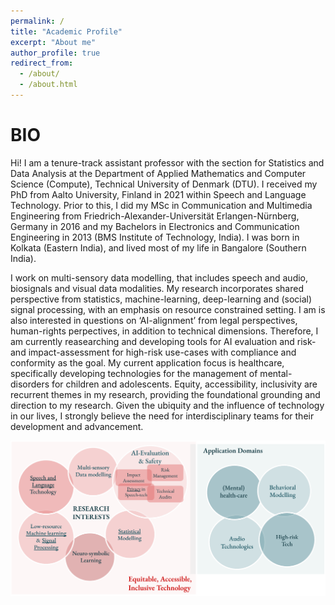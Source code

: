 ```yaml
---
permalink: /
title: "Academic Profile"
excerpt: "About me"
author_profile: true
redirect_from: 
  - /about/
  - /about.html
---
```

BIO
======

Hi! I am a tenure-track assistant professor with the section for Statistics and Data Analysis at the Department of Applied Mathematics and Computer Science (Compute), Technical University of Denmark (DTU). I received my PhD from Aalto University, Finland in 2021 within Speech and Language Technology. Prior to this, I did my MSc in Communication and Multimedia Engineering from Friedrich-Alexander-Universität Erlangen-Nürnberg, Germany in 2016 and my Bachelors in Electronics and Communication Engineering in 2013 (BMS Institute of Technology, India). I was born in Kolkata (Eastern India), and lived most of my life in Bangalore (Southern India).

I work on multi-sensory data modelling, that includes speech and audio, biosignals and visual data modalities. My research incorporates shared perspective from statistics, machine-learning, deep-learning and (social) signal processing, with an emphasis on resource constrained setting. I am is also interested in questions on ‘AI-alignment’ from legal perspectives, human-rights perpectives, in addition to technical dimensions. Therefore, I am currently reasearching and developing tools for AI evaluation and risk- and impact-assessment for high-risk use-cases with compliance and conformity as the goal. My current application focus is healthcare, specifically developing technologies for the management of mental-disorders for children and adolescents. Equity, accessibility, inclusivity are recurrent themes in my research, providing the foundational grounding and direction to my research. Given the ubiquity and the influence of technology in our lives, I strongly believe the need for interdisciplinary teams for their development and advancement.

<img src="pictures/about_me-crop.pdf"/>



